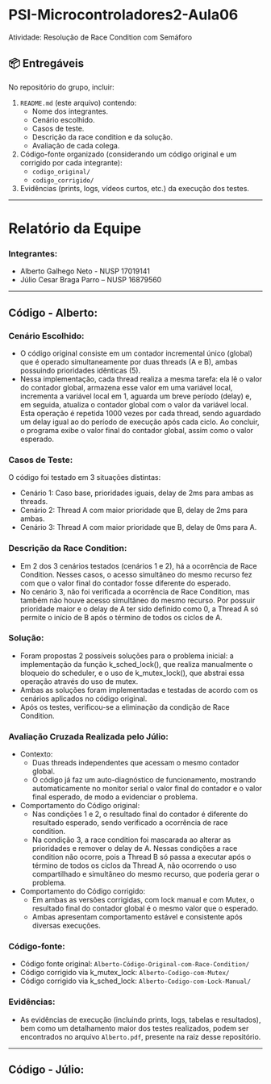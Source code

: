 
# PSI-Microcontroladores2-Aula06
Atividade: Resolução de Race Condition com Semáforo

## 📦 Entregáveis

No repositório do grupo, incluir:
1. `README.md` (este arquivo) contendo:
   - Nome dos integrantes.
   - Cenário escolhido.
   - Casos de teste.
   - Descrição da race condition e da solução.
   - Avaliação de cada colega.
2. Código-fonte organizado (considerando um código original e um corrigido por cada integrante):
   - `codigo_original/`
   - `codigo_corrigido/`
3. Evidências (prints, logs, vídeos curtos, etc.) da execução dos testes.

---
# Relatório da Equipe

### Integrantes:
- Alberto Galhego Neto - NUSP 17019141
- Júlio Cesar Braga Parro – NUSP 16879560

---

## Código - Alberto:
### Cenário Escolhido: 
- O código original consiste em um contador incremental único (global) que é operado simultaneamente por duas threads (A e B), ambas possuindo prioridades idênticas (5).
- Nessa implementação, cada thread realiza a mesma tarefa: ela lê o valor do contador global, armazena esse valor em uma variável local, incrementa a variável local em 1, aguarda um breve período (delay) e, em seguida, atualiza o contador global com o valor da variável local. Esta operação é repetida 1000 vezes por cada thread, sendo aguardado um delay igual ao do período de execução após cada ciclo. Ao concluir, o programa exibe o valor final do contador global, assim como o valor esperado.

### Casos de Teste:
O código foi testado em 3 situações distintas:
- Cenário 1: Caso base, prioridades iguais, delay de 2ms para ambas as threads.
- Cenário 2: Thread A com maior prioridade que B, delay de 2ms para ambas.
- Cenário 3: Thread A com maior prioridade que B, delay de 0ms para A.

### Descrição da Race Condition:
- Em 2 dos 3 cenários testados (cenários 1 e 2), há a ocorrência de Race Condition. Nesses casos, o acesso simultâneo do mesmo recurso fez com que o valor final do contador fosse diferente do esperado.
- No cenário 3, não foi verificada a ocorrência de Race Condition, mas também não houve acesso simultâneo do mesmo recurso. Por possuir prioridade maior e o delay de A ter sido definido como 0, a Thread A só permite o início de B após o término de todos os ciclos de A.

### Solução:
- Foram propostas 2 possíveis soluções para o problema inicial: a implementação da função k_sched_lock(), que realiza manualmente o bloqueio do scheduler, e o uso de k_mutex_lock(), que abstrai essa operação através do uso de mutex.
- Ambas as soluções foram implementadas e testadas de acordo com os cenários aplicados no código original.
- Após os testes, verificou-se a eliminação da condição de Race Condition.

### Avaliação Cruzada Realizada pelo Júlio:
- Contexto:
   - Duas threads independentes que acessam o mesmo contador global.
   - O código já faz um auto-diagnóstico de funcionamento, mostrando automaticamente no monitor serial o valor final do contador e o valor final esperado, de modo a evidenciar o problema.
- Comportamento do Código original:
   - Nas condições 1 e 2, o resultado final do contador é diferente do resultado esperado, sendo verificado a ocorrência de race condition.
   - Na condição 3, a race condition foi mascarada ao alterar as prioridades e remover o delay de A. Nessas condições a race condition não ocorre, pois a Thread B só passa a executar após o término de todos os ciclos da Thread A, não ocorrendo o uso compartilhado e simultâneo do mesmo recurso, que poderia gerar o problema.
- Comportamento do Código corrigido:
   - Em ambas as versões corrigidas, com lock manual e com Mutex, o resultado final do contador global é o mesmo valor que o esperado.
   - Ambas apresentam comportamento estável e consistente após diversas execuções.


### Código-fonte:
- Código fonte original: `Alberto-Código-Original-com-Race-Condition/`
- Código corrigido via k_mutex_lock:  `Alberto-Codigo-com-Mutex/`
- Código corrigido via k_sched_lock: `Alberto-Codigo-com-Lock-Manual/`

### Evidências:
- As evidências de execução (incluindo prints, logs, tabelas e resultados), bem como um detalhamento maior dos testes realizados, podem ser encontrados no arquivo `Alberto.pdf`, presente na raiz desse repositório.

---

## Código - Júlio:

